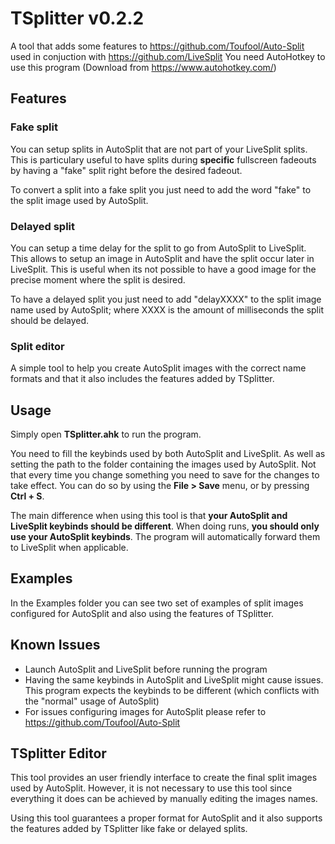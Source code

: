 # TSplitter v0.2.2
A tool that adds some features to https://github.com/Toufool/Auto-Split used in conjuction with https://github.com/LiveSplit
You need AutoHotkey to use this program (Download from https://www.autohotkey.com/)


## Features
### Fake split
You can setup splits in AutoSplit that are not part of your LiveSplit splits.
This is particulary useful to have splits during **specific** fullscreen fadeouts by having a "fake" split right before the desired fadeout.

To convert a split into a fake split you just need to add the word "fake" to the split image used by AutoSplit.

### Delayed split
You can setup a time delay for the split to go from AutoSplit to LiveSplit.
This allows to setup an image in AutoSplit and have the split occur later in LiveSplit.
This is useful when its not possible to have a good image for the precise moment where the split is desired.

To have a delayed split you just need to add "delayXXXX"  to the split image name used by AutoSplit; where XXXX is the amount of milliseconds the split should be delayed.

### Split editor
A simple tool to help you create AutoSplit images with the correct name formats and that it also includes the features added by TSplitter.


## Usage
Simply open **TSplitter.ahk** to run the program.

You need to fill the keybinds used by both AutoSplit and LiveSplit. As well as setting the path to the folder containing the images used by AutoSplit.
Not that every time you change something you need to save for the changes to take effect. You can do so by using the **File > Save** menu, or by pressing **Ctrl + S**.

The main difference when using this tool is that **your AutoSplit and LiveSplit keybinds should be different**.
When doing runs, **you should only use your AutoSplit keybinds**. The program will automatically forward them to LiveSplit when applicable.

## Examples
In the Examples folder you can see two set of examples of split images configured for AutoSplit and also using the features of TSplitter.

## Known Issues
- Launch AutoSplit and LiveSplit before running the program
- Having the same keybinds in AutoSplit and LiveSplit might cause issues. This program expects the keybinds to be different (which conflicts with the "normal" usage of AutoSplit)
- For issues configuring images for AutoSplit please refer to https://github.com/Toufool/Auto-Split


## TSplitter Editor
This tool provides an user friendly interface to create the final split images used by AutoSplit. However, it is not necessary to use this tool  since everything it does can be achieved by manually editing the images names.

Using this tool guarantees a proper format for AutoSplit and it also supports the features added by TSplitter like fake or delayed splits.
